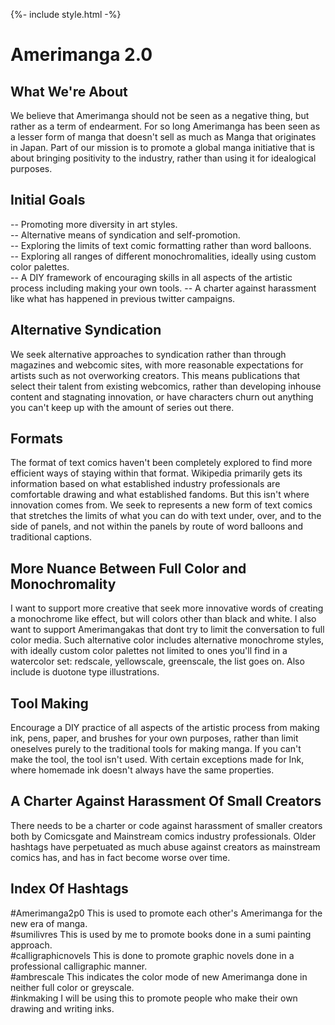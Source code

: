 {%- include style.html -%}

# Amerimanga 2.0

## What We're About
We believe that Amerimanga should not be seen as a negative thing, but rather as a term of endearment. For so long Amerimanga has been seen as a lesser form of manga that doesn't sell as much as Manga that originates in Japan. Part of our mission is to promote a global manga initiative that is about bringing positivity to the industry, rather than using it for idealogical purposes.

## Initial Goals
-- Promoting more diversity in art styles.<br />
-- Alternative means of syndication and self-promotion.<br />
-- Exploring the limits of text comic formatting rather than word balloons.<br />
-- Exploring all ranges of different monochromalities, ideally using custom color palettes.<br />
-- A DIY framework of encouraging skills in all aspects of the artistic process including making your own tools.
-- A charter against harassment like what has happened in previous twitter campaigns.<br />

## Alternative Syndication
We seek alternative approaches to syndication rather than through magazines and webcomic sites, with more reasonable expectations for artists such as not overworking creators. This means publications that select their talent from existing webcomics, rather than developing inhouse content and stagnating innovation, or have characters churn out anything you can't keep up with the amount of series out there.

## Formats
The format of text comics haven't been completely explored to find more efficient ways of staying within that format. Wikipedia primarily gets its information based on what established industry professionals are comfortable drawing and what established fandoms. But this isn't where innovation comes from. We seek to represents a new form of text comics that stretches the limits of what you can do with text under, over, and to the side of panels, and not within the panels by route of word balloons and traditional captions.

## More Nuance Between Full Color and Monochromality
I want to support more creative that seek more innovative words of creating a monochrome like effect, but will colors other than black and white. I also want to support Amerimangakas that dont try to limit the conversation to full color media. Such alternative color includes alternative monochrome styles, with ideally custom color palettes not limited to ones you'll find in a watercolor set: redscale, yellowscale, greenscale, the list goes on. Also include is duotone type illustrations.

## Tool Making
Encourage a DIY practice of all aspects of the artistic process from making ink, pens, paper, and brushes for your own purposes, rather than limit oneselves purely to the traditional tools for making manga. If you can't make the tool, the tool isn't used. With certain exceptions made for Ink, where homemade ink doesn't always have the same properties.

## A Charter Against Harassment Of Small Creators
There needs to be a charter or code against harassment of smaller creators both by Comicsgate and Mainstream comics industry professionals. Older hashtags have perpetuated as much abuse against creators as mainstream comics has, and has in fact become worse over time.

## Index Of Hashtags
#Amerimanga2p0 This is used to promote each other's Amerimanga for the new era of manga.<br />
#sumilivres This is used by me to promote books done in a sumi painting approach.<br />
#calligraphicnovels This is done to promote graphic novels done in a professional calligraphic manner.<br />
#ambrescale This indicates the color mode of new Amerimanga done in neither full color or greyscale.<br />
#inkmaking I will be using this to promote people who make their own drawing and writing inks.<br />
